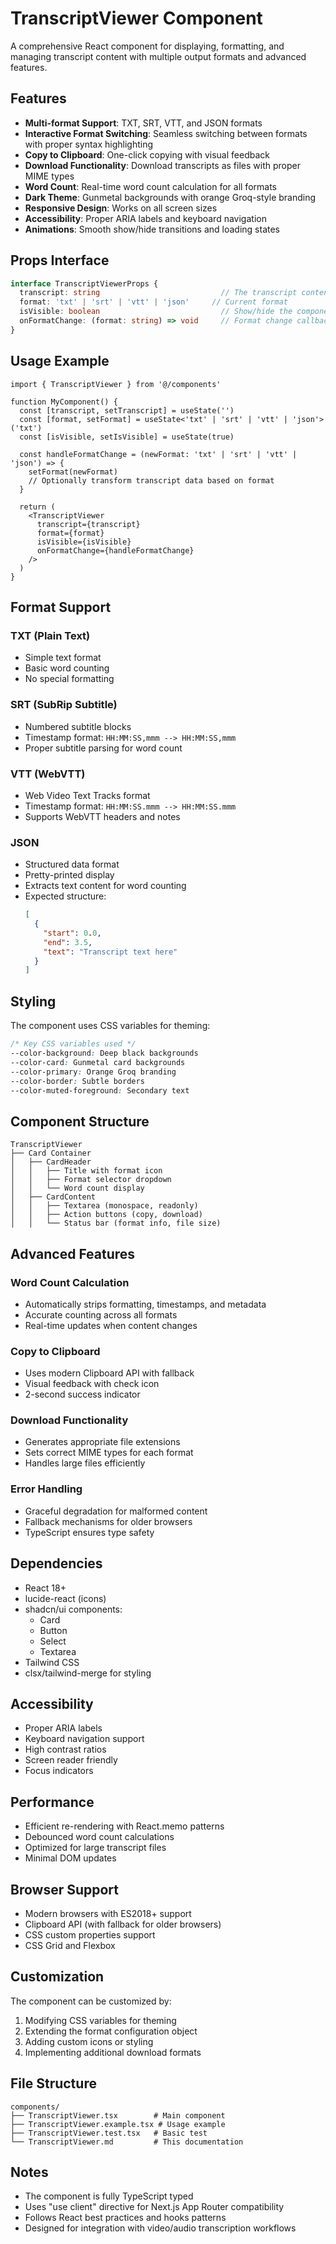 # TranscriptViewer Component

A comprehensive React component for displaying, formatting, and managing transcript content with multiple output formats and advanced features.

## Features

- **Multi-format Support**: TXT, SRT, VTT, and JSON formats
- **Interactive Format Switching**: Seamless switching between formats with proper syntax highlighting
- **Copy to Clipboard**: One-click copying with visual feedback
- **Download Functionality**: Download transcripts as files with proper MIME types
- **Word Count**: Real-time word count calculation for all formats
- **Dark Theme**: Gunmetal backgrounds with orange Groq-style branding
- **Responsive Design**: Works on all screen sizes
- **Accessibility**: Proper ARIA labels and keyboard navigation
- **Animations**: Smooth show/hide transitions and loading states

## Props Interface

```typescript
interface TranscriptViewerProps {
  transcript: string                           // The transcript content to display
  format: 'txt' | 'srt' | 'vtt' | 'json'     // Current format
  isVisible: boolean                           // Show/hide the component
  onFormatChange: (format: string) => void     // Format change callback
}
```

## Usage Example

```tsx
import { TranscriptViewer } from '@/components'

function MyComponent() {
  const [transcript, setTranscript] = useState('')
  const [format, setFormat] = useState<'txt' | 'srt' | 'vtt' | 'json'>('txt')
  const [isVisible, setIsVisible] = useState(true)

  const handleFormatChange = (newFormat: 'txt' | 'srt' | 'vtt' | 'json') => {
    setFormat(newFormat)
    // Optionally transform transcript data based on format
  }

  return (
    <TranscriptViewer
      transcript={transcript}
      format={format}
      isVisible={isVisible}
      onFormatChange={handleFormatChange}
    />
  )
}
```

## Format Support

### TXT (Plain Text)
- Simple text format
- Basic word counting
- No special formatting

### SRT (SubRip Subtitle)
- Numbered subtitle blocks
- Timestamp format: `HH:MM:SS,mmm --> HH:MM:SS,mmm`
- Proper subtitle parsing for word count

### VTT (WebVTT)
- Web Video Text Tracks format
- Timestamp format: `HH:MM:SS.mmm --> HH:MM:SS.mmm`
- Supports WebVTT headers and notes

### JSON
- Structured data format
- Pretty-printed display
- Extracts text content for word counting
- Expected structure:
  ```json
  [
    {
      "start": 0.0,
      "end": 3.5,
      "text": "Transcript text here"
    }
  ]
  ```

## Styling

The component uses CSS variables for theming:

```css
/* Key CSS variables used */
--color-background: Deep black backgrounds
--color-card: Gunmetal card backgrounds
--color-primary: Orange Groq branding
--color-border: Subtle borders
--color-muted-foreground: Secondary text
```

## Component Structure

```
TranscriptViewer
├── Card Container
│   ├── CardHeader
│   │   ├── Title with format icon
│   │   ├── Format selector dropdown
│   │   └── Word count display
│   ├── CardContent
│   │   ├── Textarea (monospace, readonly)
│   │   ├── Action buttons (copy, download)
│   │   └── Status bar (format info, file size)
```

## Advanced Features

### Word Count Calculation
- Automatically strips formatting, timestamps, and metadata
- Accurate counting across all formats
- Real-time updates when content changes

### Copy to Clipboard
- Uses modern Clipboard API with fallback
- Visual feedback with check icon
- 2-second success indicator

### Download Functionality
- Generates appropriate file extensions
- Sets correct MIME types for each format
- Handles large files efficiently

### Error Handling
- Graceful degradation for malformed content
- Fallback mechanisms for older browsers
- TypeScript ensures type safety

## Dependencies

- React 18+
- lucide-react (icons)
- shadcn/ui components:
  - Card
  - Button
  - Select
  - Textarea
- Tailwind CSS
- clsx/tailwind-merge for styling

## Accessibility

- Proper ARIA labels
- Keyboard navigation support
- High contrast ratios
- Screen reader friendly
- Focus indicators

## Performance

- Efficient re-rendering with React.memo patterns
- Debounced word count calculations
- Optimized for large transcript files
- Minimal DOM updates

## Browser Support

- Modern browsers with ES2018+ support
- Clipboard API (with fallback for older browsers)
- CSS custom properties support
- CSS Grid and Flexbox

## Customization

The component can be customized by:
1. Modifying CSS variables for theming
2. Extending the format configuration object
3. Adding custom icons or styling
4. Implementing additional download formats

## File Structure

```
components/
├── TranscriptViewer.tsx        # Main component
├── TranscriptViewer.example.tsx # Usage example
├── TranscriptViewer.test.tsx   # Basic test
└── TranscriptViewer.md         # This documentation
```

## Notes

- The component is fully TypeScript typed
- Uses "use client" directive for Next.js App Router compatibility
- Follows React best practices and hooks patterns
- Designed for integration with video/audio transcription workflows